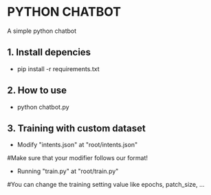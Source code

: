 <h1>PYTHON CHATBOT</h1>
A simple python chatbot

<h2>1. Install depencies</h2>

- pip install -r requirements.txt

<h2>2. How to use</h2>

- python chatbot.py

<h2>3. Training with custom dataset</h2>

- Modify "intents.json" at "root/intents.json"

 #Make sure that your modifier follows our format!

- Running "train.py" at "root/train.py"

 #You can change the training setting value like epochs, patch_size, ...
